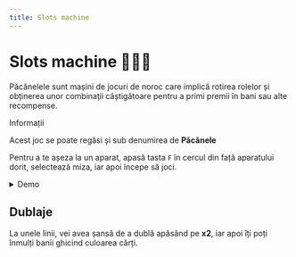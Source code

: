 ```yaml
---
title: Slots machine
---
```


# Slots machine 💁‍♂🎰
Păcănelele sunt mașini de jocuri de noroc care implică rotirea rolelor și obținerea unor combinații câștigătoare pentru a primi premii în bani sau alte recompense.


<div class="info-container">
    <p class="title">Informații</p>
    <p class="description">Acest joc se poate regăsi și sub denumirea de <strong>Păcănele</strong></p>
</div>

Pentru a te așeza la un aparat, apasă tasta `F` în cercul din față aparatului dorit, selectează miza, iar apoi începe să joci.

<details class="details custom-block">
    <summary>Demo</summary>
    <p>![Locatie](https://i.imgur.com/BBDpn90.gif "Locație")</p>
</details>

## Dublaje
La unele linii, vei avea șansă de a dublă apăsând pe **x2**, iar apoi îți poți înmulți banii ghicind culoarea cărți.
